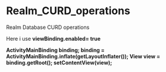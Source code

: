 # Realm_CURD_operations
Realm Database CURD operations

Here i use **viewBinding.enabled= true**

**ActivityMainBinding binding;
binding = ActivityMainBinding.inflate(getLayoutInflater());
        View view = binding.getRoot();
        setContentView(view);**
